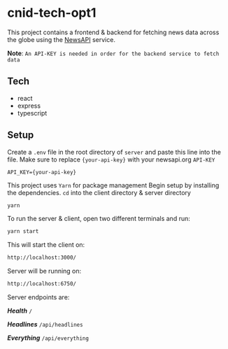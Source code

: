 # cnid-tech-opt1

This project contains a frontend & backend for fetching news data across the globe using the [NewsAPI](https://newsapi.org/) service.

**Note**: `An API-KEY is needed in order for the backend service to fetch data`

## Tech

- react
- express
- typescript

## Setup

Create a `.env` file in the root directory of `server` and paste this line into the file. Make sure to replace `{your-api-key}` with your newsapi.org `API-KEY`

```.env
API_KEY={your-api-key}
```

This project uses `Yarn` for package management
Begin setup by installing the dependencies.
`cd` into the client directory & server directory

```bash
yarn
```

To run the server & client, open two different terminals and run:

```bash
yarn start
```

This will start the client on:

```bash
http://localhost:3000/
```

Server will be running on:

```bash
http://localhost:6750/
```

Server endpoints are:

**_Health_** `/`

**_Headlines_** `/api/headlines`

**_Everything_** `/api/everything`
